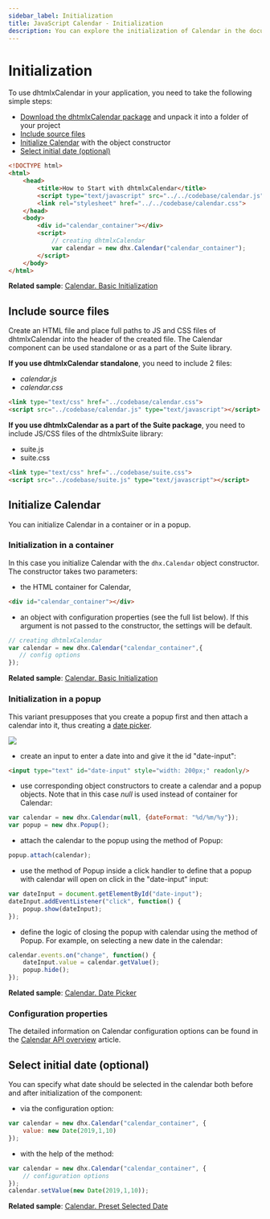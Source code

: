 ```yaml
---
sidebar_label: Initialization
title: JavaScript Calendar - Initialization 
description: You can explore the initialization of Calendar in the documentation of the DHTMLX JavaScript UI library. Browse developer guides and API reference, try out code examples and live demos, and download a free 30-day evaluation version of DHTMLX Suite 7.
---
```


# Initialization

To use dhtmlxCalendar in your application, you need to take the following simple steps:

- [Download the dhtmlxCalendar package](https://dhtmlx.com/docs/products/dhtmlxCalendar/download.shtml) and unpack it into a folder of your project
- [Include source files](#include-source-files)
- [Initialize Calendar](#initialize-calendar) with the object constructor
- [Select initial date (optional)](#select-initial-date-optional)

~~~html
<!DOCTYPE html>
<html>
    <head>
        <title>How to Start with dhtmlxCalendar</title>         
        <script type="text/javascript" src="../../codebase/calendar.js"></script>
        <link rel="stylesheet" href="../../codebase/calendar.css">
    </head>
    <body>
        <div id="calendar_container"></div>
        <script>
            // creating dhtmlxCalendar 
            var calendar = new dhx.Calendar("calendar_container");
        </script>
    </body>
</html>
~~~

**Related sample**: [Calendar. Basic Initialization](https://snippet.dhtmlx.com/xcw19e52)

## Include source files

Create an HTML file and place full paths to JS and CSS files of dhtmlxCalendar into the header of the created file. The Calendar component can be used standalone or as a part of the Suite library.

**If you use dhtmlxCalendar standalone**, you need to include 2 files:

- *calendar.js*
- *calendar.css*

~~~html
<link type="text/css" href="../codebase/calendar.css">
<script src="../codebase/calendar.js" type="text/javascript"></script>
~~~

**If you use dhtmlxCalendar as a part of the Suite package**, you need to include JS/CSS files of the dhtmlxSuite library:

- suite.js
- suite.css

~~~html
<link type="text/css" href="../codebase/suite.css">
<script src="../codebase/suite.js" type="text/javascript"></script>
~~~

## Initialize Calendar

You can initialize Calendar in a container or in a popup.

### Initialization in a container

In this case you initialize Calendar with the `dhx.Calendar` object constructor. The constructor takes two parameters: 

- the HTML container for Calendar,

~~~html title="index.html"
<div id="calendar_container"></div>
~~~

- an object with configuration properties (see the full list below). If this argument is not passed to the constructor, the settings will be default.

~~~js title="script.js"
// creating dhtmlxCalendar
var calendar = new dhx.Calendar("calendar_container",{
   // config options
});
~~~

**Related sample**: [Calendar. Basic Initialization](https://snippet.dhtmlx.com/xcw19e52)

### Initialization in a popup

This variant presupposes that you create a popup first and then attach a calendar into it, thus creating a [date picker](calendar/datepicker.md).

![](../assets/calendar/date_picker.png)

- create an input to enter a date into and give it the id "date-input":

~~~html
<input type="text" id="date-input" style="width: 200px;" readonly/>
~~~

- use corresponding object constructors to create a calendar and a popup objects. Note that in this case *null* is used instead of container for Calendar:

~~~js
var calendar = new dhx.Calendar(null, {dateFormat: "%d/%m/%y"});
var popup = new dhx.Popup();
~~~

- attach the calendar to the popup using the [](popup/api/popup_attach_method.md) method of Popup:

~~~js
popup.attach(calendar);
~~~

- use the [](popup/api/popup_show_method.md) method of Popup inside a click handler to define that a popup with calendar will open on click in the "date-input" input:

~~~js
var dateInput = document.getElementById("date-input");
dateInput.addEventListener("click", function() {
	popup.show(dateInput);
});
~~~

- define the logic of closing the popup with calendar using the [](../popup/api/popup_hide_method.md) method of Popup. For example, on selecting a new date in the calendar:

~~~js
calendar.events.on("change", function() {
	dateInput.value = calendar.getValue();
	popup.hide();
});
~~~

**Related sample**: [Calendar. Date Picker](https://snippet.dhtmlx.com/mj7jr6ro)

### Configuration properties

The detailed information on Calendar configuration options can be found in the [Calendar API overview](calendar/api/api_overview.md#properties) article.

## Select initial date (optional)

You can specify what date should be selected in the calendar both before and after initialization of the component:

- via the [](calendar/api/calendar_value_config.md) configuration option:

~~~js
var calendar = new dhx.Calendar("calendar_container", {
    value: new Date(2019,1,10)
});
~~~

- with the help of the [](calendar/api/calendar_setvalue_method.md) method:

~~~js
var calendar = new dhx.Calendar("calendar_container", {
    // configuration options
});
calendar.setValue(new Date(2019,1,10));
~~~

**Related sample**: [Calendar. Preset Selected Date](https://snippet.dhtmlx.com/vmg11002)
